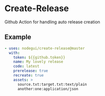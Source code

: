 # Create-Release

Github Action for handling auto release creation

## Example

```yaml
- uses: nodegui/create-release@master
  with:
    token: ${{github.token}}
    name: My lovely release
    code: latest
    prerelease: true
    recreate: true
    assets: >
      source.txt:target.txt:text/plain
      another:one:application/json
```
